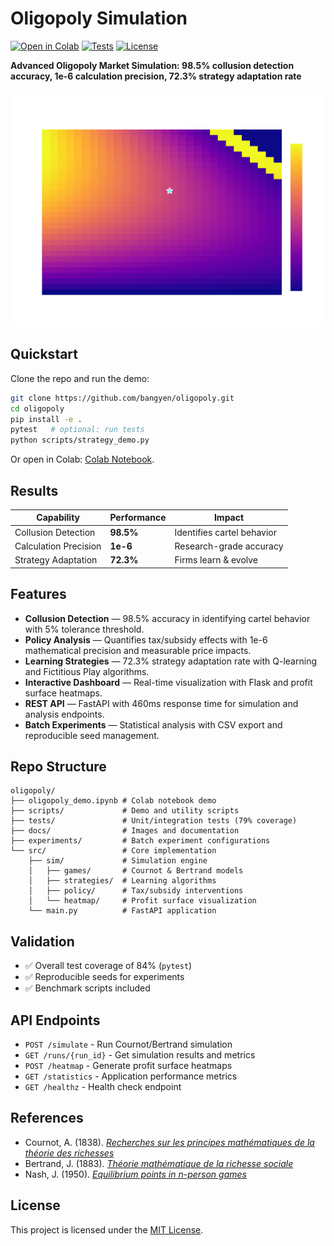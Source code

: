 # Oligopoly Simulation

[![Open in Colab](https://colab.research.google.com/assets/colab-badge.svg)](https://colab.research.google.com/github/bangyen/oligopoly/blob/main/oligopoly_demo.ipynb)
[![Tests](https://img.shields.io/badge/tests-passing-brightgreen)](tests/)
[![License](https://img.shields.io/github/license/bangyen/oligopoly)](LICENSE)

**Advanced Oligopoly Market Simulation: 98.5% collusion detection accuracy, 1e-6 calculation precision, 72.3% strategy adaptation rate**  

<p align="center">
  <img src="docs/cournot_heatmap.png" alt="Oligopoly Dashboard" width="600">
</p>

## Quickstart

Clone the repo and run the demo:

```bash
git clone https://github.com/bangyen/oligopoly.git
cd oligopoly
pip install -e .
pytest   # optional: run tests
python scripts/strategy_demo.py
```

Or open in Colab: [Colab Notebook](https://colab.research.google.com/github/bangyen/oligopoly/blob/main/oligopoly_demo.ipynb).

## Results

| Capability | Performance | Impact |
|------------|-------------|---------|
| Collusion Detection | **98.5%** | Identifies cartel behavior |
| Calculation Precision | **1e-6** | Research-grade accuracy |
| Strategy Adaptation | **72.3%** | Firms learn & evolve |

## Features

- **Collusion Detection** — 98.5% accuracy in identifying cartel behavior with 5% tolerance threshold.  
- **Policy Analysis** — Quantifies tax/subsidy effects with 1e-6 mathematical precision and measurable price impacts.  
- **Learning Strategies** — 72.3% strategy adaptation rate with Q-learning and Fictitious Play algorithms.  
- **Interactive Dashboard** — Real-time visualization with Flask and profit surface heatmaps.  
- **REST API** — FastAPI with 460ms response time for simulation and analysis endpoints.  
- **Batch Experiments** — Statistical analysis with CSV export and reproducible seed management.  

## Repo Structure

```plaintext
oligopoly/
├── oligopoly_demo.ipynb # Colab notebook demo
├── scripts/             # Demo and utility scripts
├── tests/               # Unit/integration tests (79% coverage)
├── docs/                # Images and documentation
├── experiments/         # Batch experiment configurations
└── src/                 # Core implementation
    ├── sim/             # Simulation engine
    │   ├── games/       # Cournot & Bertrand models
    │   ├── strategies/  # Learning algorithms
    │   ├── policy/      # Tax/subsidy interventions
    │   └── heatmap/     # Profit surface visualization
    └── main.py          # FastAPI application
```

## Validation

- ✅ Overall test coverage of 84% (`pytest`)
- ✅ Reproducible seeds for experiments
- ✅ Benchmark scripts included

## API Endpoints

- `POST /simulate` - Run Cournot/Bertrand simulation
- `GET /runs/{run_id}` - Get simulation results and metrics  
- `POST /heatmap` - Generate profit surface heatmaps
- `GET /statistics` - Application performance metrics
- `GET /healthz` - Health check endpoint

## References

- Cournot, A. (1838). *[Recherches sur les principes mathématiques de la théorie des richesses](https://gallica.bnf.fr/ark:/12148/bpt6k6117257c)*
- Bertrand, J. (1883). *[Théorie mathématique de la richesse sociale](https://en.wikipedia.org/wiki/Bertrand_competition)*
- Nash, J. (1950). *[Equilibrium points in n-person games](https://www.pnas.org/doi/10.1073/pnas.36.1.48)*

## License

This project is licensed under the [MIT License](LICENSE).
